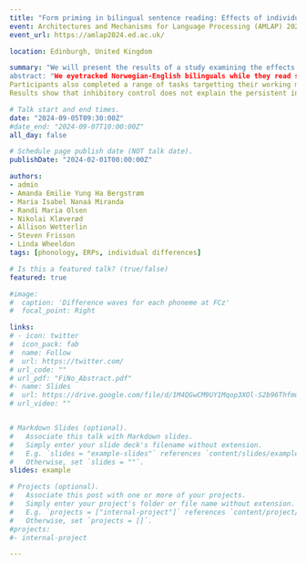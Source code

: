 ```yaml
---
title: "Form priming in bilingual sentence reading: Effects of individual differences in language proficiency, working memory, and inhibitory control"
event: Architectures and Mechanisms for Language Processing (AMLAP) 2024
event_url: https://amlap2024.ed.ac.uk/

location: Edinburgh, United Kingdom

summary: "We will present the results of a study examining the effects of individual differences in L2 proficiency, working memory, and inhibitory control skills, on form-related priming in L2 sentence reading.
abstract: "We eyetracked Norwegian-English bilinguals while they read sentences in English containing form-related prime-target pairs (e.g., pink-mink) in sentences or unrelated control pairs (blue-mink). Two factors were manipulated: the distance between prime and target (short vs long) and whether they were in the same sentence (sentence break vs no sentence break).
Participants also completed a range of tasks targetting their working memory abilities, their inhibitory control skills, and their L2 proficiency.
Results show that inhibitory control does not explain the persistent inhibitory form-priming effects found in previous literature. Better working memory can be associated with more persistent inhibitory form priming, but this is neutralized by a sentence break, consistent with previous findings that readers discard low-level information at a sentence boundary (Frisson et al., 2014)."

# Talk start and end times.
date: "2024-09-05T09:30:00Z"
#date_end: "2024-09-07T10:00:00Z"
all_day: false

# Schedule page publish date (NOT talk date).
publishDate: "2024-02-01T00:00:00Z"

authors: 
- admin
- Amanda Emilie Yung Ha Bergstrøm
- Maria Isabel Nanaá Miranda
- Randi Maria Olsen
- Nikolai Kløverød
- Allison Wetterlin
- Steven Frisson
- Linda Wheeldon
tags: [phonology, ERPs, individual differences]

# Is this a featured talk? (true/false)
featured: true

#image:
#  caption: 'Difference waves for each phoneme at FCz'
#  focal_point: Right

links:
# - icon: twitter
#  icon_pack: fab
#  name: Follow
#  url: https://twitter.com/
# url_code: ""
# url_pdf: "FiNo_Abstract.pdf"
#- name: Slides
#  url: https://drive.google.com/file/d/1M4QGwCM9UY1Mqop3XOl-S2b96ThfmuXz/view?usp=sharing
# url_video: ""


# Markdown Slides (optional).
#   Associate this talk with Markdown slides.
#   Simply enter your slide deck's filename without extension.
#   E.g. `slides = "example-slides"` references `content/slides/example-slides.md`.
#   Otherwise, set `slides = ""`.
slides: example

# Projects (optional).
#   Associate this post with one or more of your projects.
#   Simply enter your project's folder or file name without extension.
#   E.g. `projects = ["internal-project"]` references `content/project/deep-learning/index.md`.
#   Otherwise, set `projects = []`.
#projects:
#- internal-project

---
```

